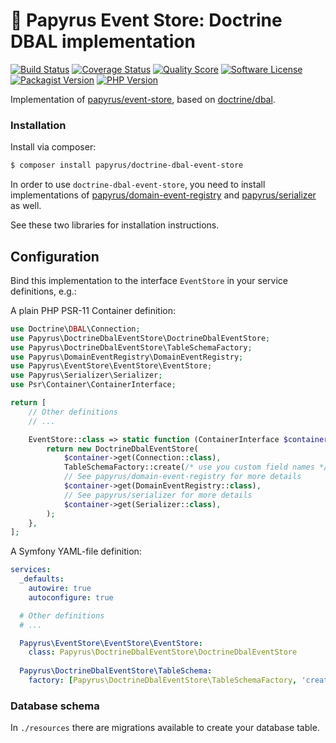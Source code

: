 # 📜 Papyrus Event Store: Doctrine DBAL implementation
[![Build Status](https://scrutinizer-ci.com/g/papyrusphp/doctrine-dbal-event-store/badges/build.png?b=main)](https://github.com/papyrusphp/doctrine-dbal-event-store/actions)
[![Coverage Status](https://img.shields.io/scrutinizer/coverage/g/papyrusphp/doctrine-dbal-event-store.svg?style=flat)](https://scrutinizer-ci.com/g/papyrusphp/doctrine-dbal-event-store/code-structure)
[![Quality Score](https://img.shields.io/scrutinizer/g/papyrusphp/doctrine-dbal-event-store.svg?style=flat)](https://scrutinizer-ci.com/g/papyrusphp/doctrine-dbal-event-store)
[![Software License](https://img.shields.io/badge/license-MIT-brightgreen.svg?style=flat)](LICENSE)
[![Packagist Version](https://img.shields.io/packagist/v/papyrus/doctrine-dbal-event-store.svg?style=flat&include_prereleases)](https://packagist.org/packages/papyrus/doctrine-dbal-event-store)
[![PHP Version](https://img.shields.io/badge/php-%5E8.1-8892BF.svg?style=flat)](http://www.php.net)

Implementation of [papyrus/event-store](https://github.com/papyrusphp/event-store), based on [doctrine/dbal](https://github.com/doctrine/dbal).

### Installation
Install via composer:
```bash
$ composer install papyrus/doctrine-dbal-event-store
```

In order to use `doctrine-dbal-event-store`, you need to install implementations of
[papyrus/domain-event-registry](https://github.com/papyrusphp/domain-event-registry) and [papyrus/serializer](https://github.com/papyrusphp/serializer) as well.

See these two libraries for installation instructions.

## Configuration
Bind this implementation to the interface `EventStore` in your service definitions, e.g.:

A plain PHP PSR-11 Container definition:

```php
use Doctrine\DBAL\Connection;
use Papyrus\DoctrineDbalEventStore\DoctrineDbalEventStore;
use Papyrus\DoctrineDbalEventStore\TableSchemaFactory;
use Papyrus\DomainEventRegistry\DomainEventRegistry;
use Papyrus\EventStore\EventStore\EventStore;
use Papyrus\Serializer\Serializer;
use Psr\Container\ContainerInterface;

return [
    // Other definitions
    // ...

    EventStore::class => static function (ContainerInterface $container): EventStore {
        return new DoctrineDbalEventStore(
            $container->get(Connection::class),
            TableSchemaFactory::create(/* use you custom field names */),
            // See papyrus/domain-event-registry for more details
            $container->get(DomainEventRegistry::class),
            // See papyrus/serializer for more details
            $container->get(Serializer::class),
        ); 
    },
];
```
A Symfony YAML-file definition:
```yaml
services:
  _defaults:
    autowire: true
    autoconfigure: true

  # Other definitions
  # ...

  Papyrus\EventStore\EventStore\EventStore:
    class: Papyrus\DoctrineDbalEventStore\DoctrineDbalEventStore
    
  Papyrus\DoctrineDbalEventStore\TableSchema:
    factory: [Papyrus\DoctrineDbalEventStore\TableSchemaFactory, 'create']
```

### Database schema
In `./resources` there are migrations available to create your database table.
